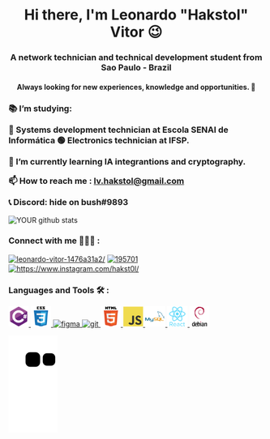 <h1 align="center">Hi there, I'm Leonardo "Hakstol" Vitor 😉</h1>

<h3 align="center">A network technician and technical development student from  Sao Paulo - Brazil </h3>

<h4 align="center" >Always looking for new experiences, knowledge and opportunities. 📌</h4>

<h3 align="left">
 
 
📚 I’m studying:

🔴 Systems development technician at Escola SENAI de Informática 
🟢 Electronics technician at IFSP.

🌱 I’m currently learning IA integrantions and cryptography.

📫 How to reach me : lv.hakstol@gmail.com
 
📞 Discord: hide on bush#9893
</h3>

![YOUR github stats](https://github-readme-stats.vercel.app/api?username=hakstol)

<h3 align="left">Connect with me 👨🏻‍💻 :</h3>
<p align="left">
<a href="https://www.linkedin.com/in/leonardo-vitor-1476a31a2/" target="blank"><img align="center" src="https://raw.githubusercontent.com/rahuldkjain/github-profile-readme-generator/master/src/images/icons/Social/linked-in-alt.svg" alt="leonardo-vitor-1476a31a2/" height="30" width="40" /></a>
<a href="https://pt.stackoverflow.com/users/195701/leonardo-vitor" target="blank"><img align="center" src="https://raw.githubusercontent.com/rahuldkjain/github-profile-readme-generator/master/src/images/icons/Social/stack-overflow.svg" alt="195701" height="30" width="40" /></a>
 <a href="https://www.instagram.com/hakst0l/" target="blank"><img align="center" src="https://raw.githubusercontent.com/rahuldkjain/github-profile-readme-generator/master/src/images/icons/Social/instagram.svg" alt="https://www.instagram.com/hakst0l/" height="30" width="40" /></a>
 
 <h3 align="left">Languages and Tools 🛠️ :</h3>
 <a href="https://www.w3schools.com/cs/" target="_blank"> <img src="https://raw.githubusercontent.com/devicons/devicon/master/icons/csharp/csharp-original.svg" alt="csharp"  width="40" height="40"/> </a> <a href="https://www.w3schools.com/css/" target="_blank"> <img src="https://raw.githubusercontent.com/devicons/devicon/master/icons/css3/css3-original-wordmark.svg" alt="css3" width="40" height="40"/> </a> <a href="https://www.figma.com/" target="_blank"> <img src="https://www.vectorlogo.zone/logos/figma/figma-icon.svg"  alt="figma" width="40" height="40"/> </a> <a href="https://git-scm.com/" target="_blank"> <img src="https://www.vectorlogo.zone/logos/git-scm/git-scm-icon.svg" alt="git"  width="40" height="40"/> </a> <a href="https://www.w3.org/html/" target="_blank"> <img src="https://raw.githubusercontent.com/devicons/devicon/master/icons/html5/html5-original-wordmark.svg" alt="html5" width="40" height="40"/> </a> <a href="https://developer.mozilla.org/en-US/docs/Web/JavaScript" target="_blank"> <img  src="https://raw.githubusercontent.com/devicons/devicon/master/icons/javascript/javascript-original.svg" alt="javascript" width="40" height="40"/> </a> <a  href="https://www.mysql.com/" target="_blank"> <img src="https://raw.githubusercontent.com/devicons/devicon/master/icons/mysql/mysql-original-wordmark.svg" alt="mysql" width="40"  height="40"/>  </a> <a  href="https://pt-br.reactjs.org/" target="_blank"> <img src="https://github.com/devicons/devicon/blob/master/icons/react/react-original-wordmark.svg" alt="react" width="40"  height="40"/>  </a> </a> <a  href="https://www.debian.org/index.pt.html" target="_blank"> <img src="https://github.com/devicons/devicon/blob/master/icons/debian/debian-original-wordmark.svg" alt="react" width="40"  height="40"/>  </a> </p>
 
 ![Snake animation](https://github.com/rafaballerini/rafaballerini/blob/output/github-contribution-grid-snake.svg)
